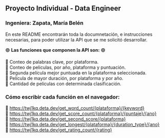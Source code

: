 ## Proyecto Individual - Data Engineer 
### Ingeniera: Zapata, María Belén

En este README encontrarán toda la documnetación, e instrucciones necesarias, para poder utilizar la API que se me solicitó desarrollar. 
 
:purple_circle: **Las funciones que componen la API son:** :purple_circle:

:small_blue_diamond: Conteo de palabras clave, por plataforma. <br>
:small_blue_diamond: Conteo de peliculas, por año, plataforma y puntuación. <br>
:small_blue_diamond: Segunda película mejor puntuada en la plataforma seleccionada. <br>
:small_blue_diamond: Película de mayor duración, por plataforma y por año. <br>
:small_blue_diamond: Cantidad de películas con determinada clasificación. <br>

### Cómo escribir cada función en el navegador: 

:diamond_shape_with_a_dot_inside: https://twj1kq.deta.dev/get_word_count/{plataforma}/{keyword} <br>
:diamond_shape_with_a_dot_inside: https://twj1kq.deta.dev/get_score_count/{plataforma}/{puntaje}/{ano} <br>
:diamond_shape_with_a_dot_inside: https://twj1kq.deta.dev/get_second_score/{plataforma} <br>
:diamond_shape_with_a_dot_inside: https://twj1kq.deta.dev/get_longest/{plataforma}/{duration_type}/{ano} <br>
:diamond_shape_with_a_dot_inside: https://twj1kq.deta.dev/get_rating_count/{rating}


